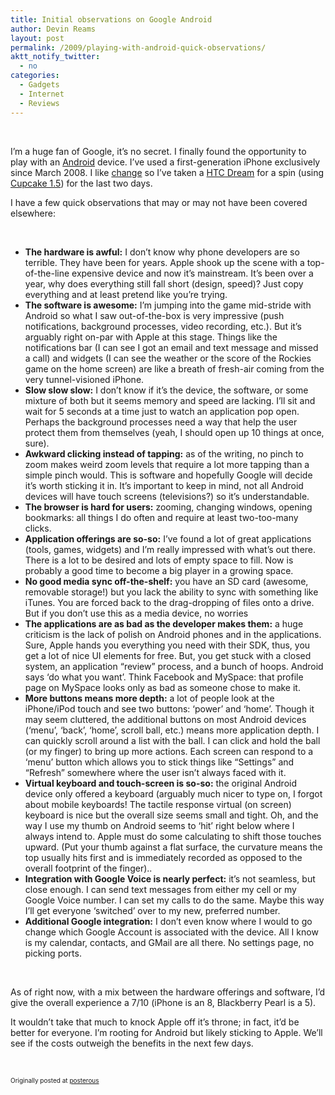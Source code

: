 ```yaml
---
title: Initial observations on Google Android
author: Devin Reams
layout: post
permalink: /2009/playing-with-android-quick-observations/
aktt_notify_twitter:
  - no
categories:
  - Gadgets
  - Internet
  - Reviews
---
```

&nbsp;

I&#8217;m a huge fan of Google, it&#8217;s no secret. I finally found the opportunity to play with an [Android][1] device. I&#8217;ve used a first-generation iPhone exclusively since March 2008. I like [change][2] so I&#8217;ve taken a [HTC Dream][3] for a spin (using [Cupcake 1.5][4]) for the last two days.

I have a few quick observations that may or may not have been covered elsewhere:

&nbsp;

*   **<span style="font-weight: normal;"><strong>The hardware is awful:</strong>&nbsp;I don&#8217;t know why phone developers are so terrible. They have been for years. Apple shook up the scene with a top-of-the-line expensive device and now it&#8217;s mainstream. It&#8217;s been over a year, why does everything still fall short (design, speed)? Just copy everything and at least pretend like you&#8217;re trying.</span>**
*   **The software is awesome:** I&#8217;m jumping into the game mid-stride with Android so what I saw out-of-the-box is very impressive (push notifications, background processes, video recording, etc.). But it&#8217;s arguably right on-par with Apple at this stage. Things like the notifications bar (I can see I got an email and text message and missed a call) and widgets (I can see the weather or the score of the Rockies game on the home screen) are like a breath of fresh-air coming from the very tunnel-visioned iPhone.
*   **Slow slow slow:**&nbsp;I don&#8217;t know if it&#8217;s the device, the software, or some mixture of both but it seems memory and speed are lacking. I&#8217;ll sit and wait for 5 seconds at a time just to watch an application pop open. Perhaps the background processes need a way that help the user protect them from themselves (yeah, I should open up 10 things at once, sure).
*   **Awkward clicking instead of tapping:**&nbsp;as of the writing, no pinch to zoom makes weird zoom levels that require a lot more tapping than a simple pinch would. This is software and hopefully Google will decide it&#8217;s worth sticking it in. It&#8217;s important to keep in mind, not all Android devices will have touch screens (televisions?) so it&#8217;s understandable.
*   **The browser is hard for users:**&nbsp;zooming, changing windows, opening bookmarks: all things I do often and require at least two-too-many clicks.
*   **<span style="font-weight: normal;"><strong>Application offerings are so-so:</strong>&nbsp;I&#8217;ve found a lot of great applications (tools, games, widgets) and I&#8217;m really impressed with what&#8217;s out there. There is a lot to be desired and lots of empty space to fill. Now is probably a good time to become a big player in a growing space.</span>**
*   **No good media sync off-the-shelf:**&nbsp;you have an SD card (awesome, removable storage!) but you lack the ability to sync with something like iTunes. You are forced back to the drag-dropping of files onto a drive. But if you don&#8217;t use this as a media device, no worries
*   **The applications are as bad as the developer makes them:** a huge criticism is the lack of polish on Android phones and in the applications. Sure, Apple hands you everything you need with their SDK, thus, you get a lot of nice UI elements for free. But, you get stuck with a closed system, an application &#8220;review&#8221; process, and a bunch of hoops. Android says &#8216;do what you want&#8217;. Think Facebook and MySpace: that profile page on MySpace looks only as bad as someone chose to make it.
*   **More buttons means more depth:** a lot of people look at the iPhone/iPod touch and see two buttons: &#8216;power&#8217; and &#8216;home&#8217;. Though it may seem cluttered, the additional buttons on most Android devices (&#8216;menu&#8217;, &#8216;back&#8217;, &#8216;home&#8217;, scroll ball, etc.) means more application depth. I can quickly scroll around a list with the ball. I can click and hold the ball (or my finger) to bring up more actions. Each screen can respond to a &#8216;menu&#8217; button which allows you to stick things like &#8220;Settings&#8221; and &#8220;Refresh&#8221; somewhere where the user isn&#8217;t always faced with it.
*   **Virtual keyboard and touch-screen is so-so:** the original Android device only offered a keyboard (arguably much nicer to type on, I forgot about mobile keyboards! The tactile response virtual (on screen) keyboard is nice but the overall size seems small and tight. Oh, and the way I use my thumb on Android seems to &#8216;hit&#8217; right below where I always intend to. Apple must do some calculating to shift those touches upward. (Put your thumb against a flat surface, the curvature means the top usually hits first and is immediately recorded as opposed to the overall footprint of the finger)..
*   **<span style="font-weight: normal;"><strong>Integration with Google Voice is nearly perfect:</strong>&nbsp;it&#8217;s not seamless, but close enough. I can send text messages from either my cell or my Google Voice number. I can set my calls to do the same. Maybe this way I&#8217;ll get everyone &#8216;switched&#8217; over to my new, preferred number.</span>**
*   **Additional Google integration:** I don&#8217;t even know where I would to go change which Google Account is associated with the device. All I know is my calendar, contacts, and GMail are all there. No settings page, no picking ports.

&nbsp;

As of right now, with a mix between the hardware offerings and software, I&#8217;d give the overall experience a 7/10 (iPhone is an 8, Blackberry Pearl is a 5).

It wouldn&#8217;t take that much to knock Apple off it&#8217;s throne; in fact, it&#8217;d be better for everyone. I&#8217;m rooting for Android but likely sticking to Apple. We&#8217;ll see if the costs outweigh the benefits in the next few days.

&nbsp;

<p style="font-size: 10px;">
  Originally posted at <a href="http://devinreams.posterous.com/playing-with-android-quick-observations">posterous</a>
</p>

 [1]: http://www.android.com
 [2]: http://al3x.net/2009/08/10/switching-season.html
 [3]: http://www.htc.com/www/product/dream/overview.html
 [4]: http://developer.android.com/sdk/android-1.5-highlights.html